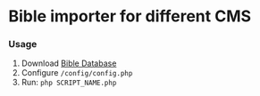 # Bible importer for different CMS

### Usage

1. Download [Bible Database](https://github.com/godlytalias/Bible-Database)
2. Configure `/config/config.php`
3. Run: `php SCRIPT_NAME.php`


